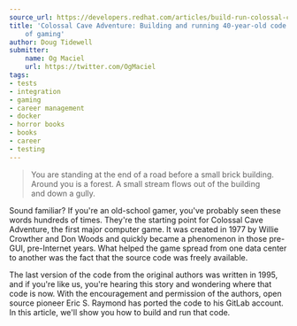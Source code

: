 ```yaml
---
source_url: https://developers.redhat.com/articles/build-run-colossal-cave-adventure-game/
title: 'Colossal Cave Adventure: Building and running 40-year-old code from the dawn
    of gaming'
author: Doug Tidewell
submitter:
    name: Og Maciel
    url: https://twitter.com/OgMaciel
tags:
- tests
- integration
- gaming
- career management
- docker
- horror books
- books
- career
- testing
---
```


> You are standing at the end of a road before a small brick building.\
> Around you is a forest. A small stream flows out of the building\
> and down a gully.

Sound familiar? If you're an old-school gamer, you've probably seen these words hundreds of times. They're the starting point for Colossal Cave Adventure, the first major computer game. It was created in 1977 by Willie Crowther and Don Woods and quickly became a phenomenon in those pre-GUI, pre-Internet years. What helped the game spread from one data center to another was the fact that the source code was freely available.

The last version of the code from the original authors was written in 1995, and if you're like us, you\'re hearing this story and wondering where that code is now. With the encouragement and permission of the authors, open source pioneer Eric S. Raymond has ported the code to his GitLab account. In this article, we'll show you how to build and run that code.
